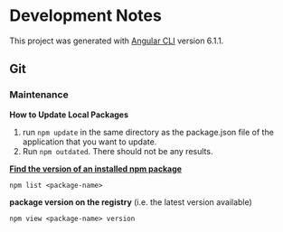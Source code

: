 # Development Notes

This project was generated with [Angular CLI](https://github.com/angular/angular-cli) version 6.1.1.

## Git

### Maintenance

**How to Update Local Packages**
1. run `npm update` in the same directory as the package.json file of the application that you want to update.
2. Run `npm outdated`. There should not be any results.

**[Find the version of an installed npm package](https://stackoverflow.com/questions/10972176/find-the-version-of-an-installed-npm-package)**
```angular2html
npm list <package-name>
```
**package version on the registry** (i.e. the latest version available)
```angular2html
npm view <package-name> version
```
